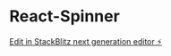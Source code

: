 # React-Spinner

[Edit in StackBlitz next generation editor ⚡️](https://stackblitz.com/~/github.com/Pulukuri-Mohan-Sai-Chandra/React-Spinner)